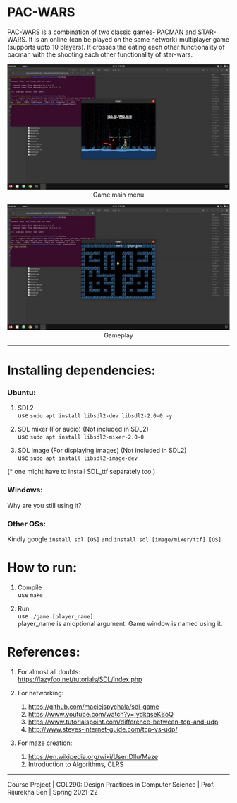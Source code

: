# PAC-WARS

PAC-WARS is a combination of two classic games- PACMAN and STAR-WARS. It is an online (can be played on the same network) multiplayer game (supports upto 10 players). It crosses the eating each other functionality of pacman with the shooting each other functionality of star-wars.

<p align="center">
  <img src="first-window.png" width="600"/><br>
  Game main menu
</p>


<p align="center">
  <img src="gameplay.png" width="600"/><br>
  Gameplay
</p>

____

# Installing dependencies:
### Ubuntu:
1) SDL2  
    use ```sudo apt install libsdl2-dev libsdl2-2.0-0 -y```

2) SDL mixer (For audio) (Not included in SDL2)  
    use ```sudo apt install libsdl2-mixer-2.0-0```

3) SDL image (For displaying images) (Not included in SDL2)  
    use ```sudo apt install libsdl2-image-dev```

(* one might have to install SDL_ttf separately too.)

### Windows:  
Why are you still using it?  

### Other OSs:
Kindly google ```install sdl [OS]``` and ```install sdl [image/mixer/ttf] [OS]```   

# How to run:  
1) Compile  
    use ```make```  

2) Run  
    use ```./game [player_name]```  
    player_name is an optional argument. Game window is named using it.

# References:
1) For almost all doubts:  
https://lazyfoo.net/tutorials/SDL/index.php

2) For networking:
    1) https://github.com/maciejspychala/sdl-game
    2) https://www.youtube.com/watch?v=IydkqseK6oQ
    3) https://www.tutorialspoint.com/difference-between-tcp-and-udp
    4) http://www.steves-internet-guide.com/tcp-vs-udp/

3) For maze creation:  
    1) https://en.wikipedia.org/wiki/User:Dllu/Maze
    2) Introduction to Algorithms, CLRS


____ 

Course Project | COL290: Design Practices in Computer Science | Prof. Rijurekha Sen | Spring 2021-22
